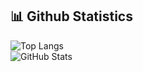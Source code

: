 ## 📊 Github Statistics

![Top Langs](https://github-readme-stats.vercel.app/api/top-langs/?username=maxenceb91&layout=compact&langs_count=10&theme=radical)  
![GitHub Stats](https://github-readme-stats.vercel.app/api?username=maxenceb91&show_icons=true&theme=radical)

